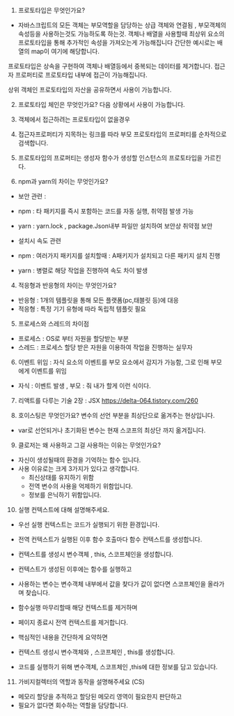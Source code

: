 1. 프로토타입은 무엇인가요?

- 자바스크립트의 모든 객체는 부모역할을 담당하는 상급 객체와 연결됨 , 부모객체의 속성등을 사용하는것도 가능하도록 하는것.
  객체나 배열을 사용할때 최상위 요소의 프로토타입을 통해 추가적인 속성을 가져오는게 가능해집니다
  간단한 예시로는 배열의 map이 여기에 해당합니다.

프로토타입은 상속을 구현하여 객체나 배열등에서 중복되는 데이터를 제거합니다.
접근자 프로퍼티로 프로토타입 내부에 접근이 가능해집니다.

상위 객체인 프로토타입의 자산을 공유하면서 사용이 가능합니다.

2. 프로토타입 체인은 무엇인가요?
   다음 상황에서 사용이 가능합니다.
1. 객체에서 접근하려는 프로토타입이 없을경우
1. 접근자프로퍼티가 지목하는 링크를 따라 부모 프로토타입의 프로퍼티를 순차적으로 검색합니다.
1. 프로토타입의 프로퍼티는 생성자 함수가 생성할 인스턴스의 프로토타입을 가르킨다.

1. npm과 yarn의 차이는 무엇인가요?

- 보안 관련 :
- npm : 타 패키지를 즉시 포함하는 코드를 자동 실행, 취약점 발생 가능
- yarn : yarn.lock , package.Json내부 파일만 설치하여 보안상 취약점 보안

- 설치시 속도 관련
- npm : 여러가지 패키지를 설치할때 : A패키지가 설치되고 다른 패키지 설치 진행
- yarn : 병렬로 해당 작업을 진행하여 속도 차이 발생

4. 적응형과 반응형의 차이는 무엇인가요?

- 반응형 : 1개의 템플릿을 통해 모든 플랫폼(pc,태블릿 등)에 대응
- 적응형 : 특정 기기 유형에 따라 독립적 템플릿 필요

5. 프로세스와 스레드의 차이점

- 프로세스 : OS로 부터 자원을 할당받는 부분
- 스레드 : 프로세스 할당 받은 자원을 이용하여 작업을 진행하는 실무자

6. 이벤트 위임 : 자식 요소의 이벤트를 부모 요소에서 감지가 가능함, 그로 인해 부모에게 이벤트를 위임

- 자식 : 이벤트 발생 , 부모 : 줘 내가 할게 이런 식이다.

7. 리액트를 다루는 기술 2장 : JSX
   https://delta-064.tistory.com/260

8. 호이스팅은 무엇인가요?
   변수의 선언 부분을 최상단으로 옮겨주는 현상입니다.

- var로 선언되거나 초기화된 변수는 현재 스코프의 최상단 까지 옮겨집니다.

9. 클로저는 왜 사용하고 그걸 사용하는 이유는 무엇인가요?

- 자신이 생성될때의 환경을 기억하는 함수 입니다.
- 사용 이유로는 크게 3가지가 있다고 생각합니다.
  - 최신상태를 유지하기 위함
  - 전역 변수의 사용을 억제하기 위함입니다.
  - 정보를 은닉하기 위함입니다.

10. 실행 컨텍스트에 대해 설명해주세요.

- 우선 실행 컨텍스트는 코드가 실행되기 위한 환경입니다.
- 전역 컨텍스트가 실행된 이후 함수 호출마다 함수 컨텍스트를 생성합니다.
- 컨텍스트를 생성시 변수객체 , this, 스코프체인을 생성합니다.
- 컨텍스트가 생성된 이후에는 함수를 실행하고
- 사용하는 변수는 변수객체 내부에서 값을 찾다가 값이 없다면 스코프체인을 올라가며 찾습니다.
- 함수실행 마무리할때 해당 컨텍스트를 제거하며
- 페이지 종료시 전역 컨텍스트를 제거합니다.

- 핵심적인 내용을 간단하게 요약하면
- 컨텍스트 생성시 변수객체와 , 스코프체인 , this를 생성합니다.
- 코드를 실행하기 위해 변수객체, 스코프체인 ,this에 대한 정보를 담고 있습니다.

11. 가비지컬렉터의 역할과 동작을 설명해주세요 (CS)

- 메모리 할당을 추적하고 할당된 메모리 영역이 필요한지 판단하고
- 필요가 없다면 회수하는 역할을 담당합니다.
